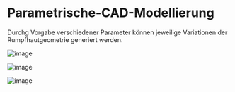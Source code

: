 # Parametrische-CAD-Modellierung

Durchg Vorgabe verschiedener Parameter können jeweilige Variationen der Rumpfhautgeometrie generiert werden.

![image](https://github.com/user-attachments/assets/7ab4b71e-73ca-46ce-a68a-48a09a8c1ac4)

![image](https://github.com/user-attachments/assets/f6b64f45-366d-4b08-8549-af00a614a04e)

![image](https://github.com/user-attachments/assets/e144c0d2-11fe-4a4f-a45a-9b285e87866a)
